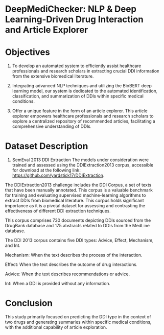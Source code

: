 #  DeepMediChecker: NLP & Deep Learning-Driven Drug Interaction and Article Explorer

# Objectives

1. To develop an automated system to efficiently assist healthcare professionals and research scholars in extracting crucial DDI information from the extensive biomedical literature.
   
2. Integrating advanced NLP techniques and utilizing the BioBERT deep learning model, our system is dedicated to the automated identification, classification, and summarization of DDIs within specific medical conditions.

3. Offer a unique feature in the form of an article explorer. This article explorer empowers healthcare professionals and research scholars to explore a centralized repository of recommended articles, facilitating a comprehensive understanding of DDIs.

# Dataset Description

1) SemEval 2013 DDI Extraction The models under consideration were trained and
assessed using the DDIExtraction2013 corpus, accessible for download at the following link: https://github.com/yardstick17/DDIExtraction.

The DDIExtraction2013 challenge includes the DDI Corpus, a set of texts that have been manually annotated. This corpus is a valuable benchmark for training and evaluating supervised machine-learning algorithms to extract DDIs from biomedical literature. This corpus
holds significant importance as it is a pivotal dataset for assessing and contrasting the effectiveness of different
DDI extraction techniques. 

This corpus comprises 730 documents depicting DDIs sourced from the DrugBank database and 175 abstracts related to DDIs from the
MedLine database.


The DDI 2013 corpus contains five DDI types: Advice, Effect, Mechanism, and Int.

Mechanism: When the text describes the process of the interaction.

Effect: When the text describes the outcome of drug interactions.

Advice: When the text describes recommendations or advice.

Int: When a DDI is provided without any information.

# Conclusion

This study primarily focused on predicting the DDI type in the context of two drugs and generating summaries
within specific medical conditions, with the additional capability of article exploration. 
